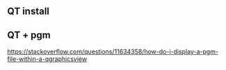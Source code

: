 ## QT install

## QT + pgm 
https://stackoverflow.com/questions/11634358/how-do-i-display-a-pgm-file-within-a-qgraphicsview
